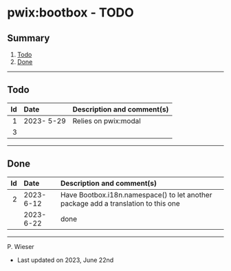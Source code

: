# pwix:bootbox - TODO

## Summary

1. [Todo](#todo)
2. [Done](#done)

---
## Todo

|   Id | Date       | Description and comment(s) |
| ---: | :---       | :---                       |
|    1 | 2023- 5-29 | Relies on pwix:modal |
|    3 |  |  |

---
## Done

|   Id | Date       | Description and comment(s) |
| ---: | :---       | :---                       |
|    2 | 2023- 6-12 | Have Bootbox.i18n.namespace() to let another package add a translation to this one |
|      | 2023- 6-22 | done |

---
P. Wieser
- Last updated on 2023, June 22nd
